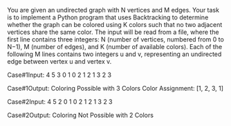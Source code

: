 You are given an undirected graph with N vertices and M edges. Your task is to implement a Python program that uses Backtracking to determine whether the graph can be colored using K colors such that no two adjacent vertices share the same color. The input will be read from a file, where the first line contains three integers: N (number of vertices, numbered from 0 to N−1), M (number of edges), and K (number of available colors). Each of the following M lines contains two integers u and v, representing an undirected edge between vertex u and vertex v.

Case#1Input:
4 5 3
0 1
0 2
1 2
1 3
2 3

Case#1Output:
Coloring Possible with 3 Colors
Color Assignment: [1, 2, 3, 1]

Case#2Input:
4 5 2
0 1
0 2
1 2
1 3
2 3

Case#2Output:
Coloring Not Possible with 2 Colors
